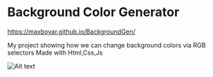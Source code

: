 # Background Color Generator

https://maxboyar.github.io/BackgroundGen/

My project showing how we can change background colors via RGB selectors 
Made with Html,Css,Js


![Alt text](https://maxboyar.github.io/BackgroundGen/Untitled.png?raw=true "Title")
